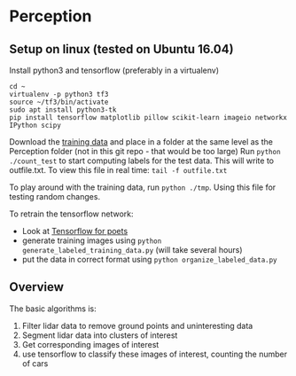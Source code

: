 # Perception

## Setup on linux (tested on Ubuntu 16.04)
Install python3 and tensorflow (preferably in a virtualenv)

    cd ~
    virtualenv -p python3 tf3
    source ~/tf3/bin/activate
    sudo apt install python3-tk
    pip install tensorflow matplotlib pillow scikit-learn imageio networkx IPython scipy


Download the [training data](http://umich.edu/~fcav/rob599_dataset_deploy.zip) and place in a folder at the same level as the Perception folder (not in this git repo - that would be too large)
Run `python ./count_test` to start computing labels for the test data. This will write to outfile.txt.
To view this file in real time: `tail -f outfile.txt`

To play around with the training data, run `python ./tmp`. Using this file for testing random changes.

To retrain the tensorflow network:
- Look at [Tensorflow for poets](https://codelabs.developers.google.com/codelabs/tensorflow-for-poets/)
- generate training images using `python generate_labeled_training_data.py` (will take several hours)
- put the data in correct format using `python organize_labeled_data.py`



## Overview
The basic algorithms is:
1. Filter lidar data to remove ground points and uninteresting data
2. Segment lidar data into clusters of interest
3. Get corresponding images of interest
4. use tensorflow to classify these images of interest, counting the number of cars
    
    